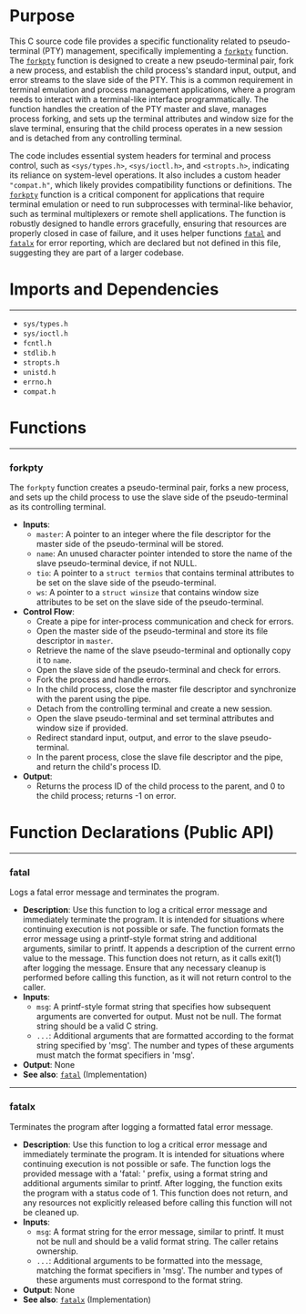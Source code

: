 # Purpose
This C source code file provides a specific functionality related to pseudo-terminal (PTY) management, specifically implementing a [`forkpty`](#forkpty) function. The [`forkpty`](#forkpty) function is designed to create a new pseudo-terminal pair, fork a new process, and establish the child process's standard input, output, and error streams to the slave side of the PTY. This is a common requirement in terminal emulation and process management applications, where a program needs to interact with a terminal-like interface programmatically. The function handles the creation of the PTY master and slave, manages process forking, and sets up the terminal attributes and window size for the slave terminal, ensuring that the child process operates in a new session and is detached from any controlling terminal.

The code includes essential system headers for terminal and process control, such as `<sys/types.h>`, `<sys/ioctl.h>`, and `<stropts.h>`, indicating its reliance on system-level operations. It also includes a custom header `"compat.h"`, which likely provides compatibility functions or definitions. The [`forkpty`](#forkpty) function is a critical component for applications that require terminal emulation or need to run subprocesses with terminal-like behavior, such as terminal multiplexers or remote shell applications. The function is robustly designed to handle errors gracefully, ensuring that resources are properly closed in case of failure, and it uses helper functions [`fatal`](#fatal) and [`fatalx`](#fatalx) for error reporting, which are declared but not defined in this file, suggesting they are part of a larger codebase.
# Imports and Dependencies

---
- `sys/types.h`
- `sys/ioctl.h`
- `fcntl.h`
- `stdlib.h`
- `stropts.h`
- `unistd.h`
- `errno.h`
- `compat.h`


# Functions

---
### forkpty<!-- {{#callable:forkpty}} -->
The `forkpty` function creates a pseudo-terminal pair, forks a new process, and sets up the child process to use the slave side of the pseudo-terminal as its controlling terminal.
- **Inputs**:
    - `master`: A pointer to an integer where the file descriptor for the master side of the pseudo-terminal will be stored.
    - `name`: An unused character pointer intended to store the name of the slave pseudo-terminal device, if not NULL.
    - `tio`: A pointer to a `struct termios` that contains terminal attributes to be set on the slave side of the pseudo-terminal.
    - `ws`: A pointer to a `struct winsize` that contains window size attributes to be set on the slave side of the pseudo-terminal.
- **Control Flow**:
    - Create a pipe for inter-process communication and check for errors.
    - Open the master side of the pseudo-terminal and store its file descriptor in `master`.
    - Retrieve the name of the slave pseudo-terminal and optionally copy it to `name`.
    - Open the slave side of the pseudo-terminal and check for errors.
    - Fork the process and handle errors.
    - In the child process, close the master file descriptor and synchronize with the parent using the pipe.
    - Detach from the controlling terminal and create a new session.
    - Open the slave pseudo-terminal and set terminal attributes and window size if provided.
    - Redirect standard input, output, and error to the slave pseudo-terminal.
    - In the parent process, close the slave file descriptor and the pipe, and return the child's process ID.
- **Output**:
    - Returns the process ID of the child process to the parent, and 0 to the child process; returns -1 on error.


# Function Declarations (Public API)

---
### fatal<!-- {{#callable_declaration:fatal}} -->
Logs a fatal error message and terminates the program.
- **Description**: Use this function to log a critical error message and immediately terminate the program. It is intended for situations where continuing execution is not possible or safe. The function formats the error message using a printf-style format string and additional arguments, similar to printf. It appends a description of the current errno value to the message. This function does not return, as it calls exit(1) after logging the message. Ensure that any necessary cleanup is performed before calling this function, as it will not return control to the caller.
- **Inputs**:
    - `msg`: A printf-style format string that specifies how subsequent arguments are converted for output. Must not be null. The format string should be a valid C string.
    - `...`: Additional arguments that are formatted according to the format string specified by 'msg'. The number and types of these arguments must match the format specifiers in 'msg'.
- **Output**: None
- **See also**: [`fatal`](../log.c.driver.md#fatal)  (Implementation)


---
### fatalx<!-- {{#callable_declaration:fatalx}} -->
Terminates the program after logging a formatted fatal error message.
- **Description**: Use this function to log a critical error message and immediately terminate the program. It is intended for situations where continuing execution is not possible or safe. The function logs the provided message with a 'fatal: ' prefix, using a format string and additional arguments similar to printf. After logging, the function exits the program with a status code of 1. This function does not return, and any resources not explicitly released before calling this function will not be cleaned up.
- **Inputs**:
    - `msg`: A format string for the error message, similar to printf. It must not be null and should be a valid format string. The caller retains ownership.
    - `...`: Additional arguments to be formatted into the message, matching the format specifiers in 'msg'. The number and types of these arguments must correspond to the format string.
- **Output**: None
- **See also**: [`fatalx`](../log.c.driver.md#fatalx)  (Implementation)


